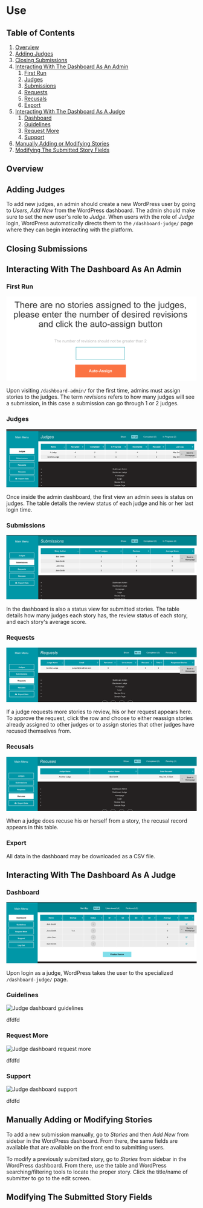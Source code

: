 # Use

## Table of Contents

1. [Overview](#overview)
2. [Adding Judges](#adding-judges)
3. [Closing Submissions](#closing-submissions)
4. [Interacting With The Dashboard As An Admin](#interacting-with-the-dashboard-as-an-admin)
   1. [First Run](#first-run)
   2. [Judges](#judges)
   3. [Submissions](#submissions)
   4. [Requests](#requests)
   5. [Recusals](#recusals)
   6. [Export](#export)
5. [Interacting With The Dashboard As A Judge](#interacting-with-the-dashboard-as-an-judge)
   1. [Dashboard](#dashboard)
   2. [Guidelines](#guidelines)
   3. [Request More](#request-more)
   4. [Support](#support)
6. [Manually Adding or Modifying Stories](#manually-adding-or-modifying-stories)
7. [Modifying The Submitted Story Fields](#modifying-the-submitted-story-fields)

## Overview

## Adding Judges

To add new judges, an admin should create a new WordPress user by going to _Users_, _Add New_ from the WordPress dashboard. The admin should make sure to set the new user's role to _Judge_. When users with the role of _Judge_ login, WordPress automatically directs them to the `/dashboard-judge/` page where they can begin interacting with the platform.

## Closing Submissions

## Interacting With The Dashboard As An Admin

### First Run

![Admin first run of dashboard](use_firstrun.png)

Upon visiting `/dashboard-admin/` for the first time, admins must assign stories to the judges. The term _revisions_ refers to how many judges will see a submission, in this case a submission can go through 1 or 2 judges.

### Judges

![Admin dashboard judges](use_adminjudges.png)

Once inside the admin dashboard, the first view an admin sees is status on judges. The table details the review status of each judge and his or her last login time.

### Submissions

![Admin dashboard submissions](use_adminsubmissions.png)

In the dashboard is also a status view for submitted stories. The table details how many judges each story has, the review status of each story, and each story's average score.

### Requests

![Admin dashboard requests](use_adminrequests.png)

If a judge requests more stories to review, his or her request appears here. To approve the request, click the row and choose to either reassign stories already assigned to other judges or to assign stories that other judges have recused themselves from.

### Recusals

![Admin dashboard recusals](use_adminrecuses.png)

When a judge does recuse his or herself from a story, the recusal record appears in this table.

### Export

All data in the dashboard may be downloaded as a CSV file.

## Interacting With The Dashboard As A Judge

### Dashboard

![Judge dashboard](use_judgedashboard.png)

Upon login as a judge, WordPress takes the user to the specialized `/dashboard-judge/` page.

### Guidelines

![Judge dashboard guidelines]()

dfdfd

### Request More

![Judge dashboard request more]()

dfdfd

### Support

![Judge dashboard support]()

dfdfd

## Manually Adding or Modifying Stories

To add a new submission manually, go to _Stories_ and then _Add New_ from sidebar in the WordPress dashboard. From there, the same fields are available that are available on the front end to submitting users.

To modify a previously submitted story, go to _Stories_ from sidebar in the WordPress dashboard. From there, use the table and WordPress searching/filtering tools to locate the proper story. Click the title/name of submitter to go to the edit screen.

## Modifying The Submitted Story Fields
